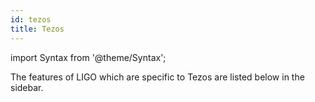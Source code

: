 ```yaml
---
id: tezos
title: Tezos
---
```


import Syntax from '@theme/Syntax';

The features of LIGO which are specific to Tezos are listed below in
the sidebar.

